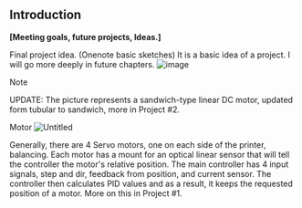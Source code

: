 ## Introduction

**[Meeting goals, future projects, Ideas.]**



Final project idea. (Onenote basic sketches) It is a basic idea of a project. I will go more deeply in future chapters.
![image](https://github.com/studdev101/Quality-Speed-Printing-DIY-SERVOS-/assets/101147725/0bff0d91-4913-4a3b-9a9c-68676ec6b92b)

> [!NOTE]
>UPDATE: The picture represents a sandwich-type linear DC motor, updated form tubular to sandwich, more in Project #2.


Motor
![Untitled](https://github.com/SprinterBot/SPrinterBot-AWD-330/assets/101147725/d6803328-60d0-4f42-a5dd-867ede59bcd6)


Generally, there are 4 Servo motors, one on each side of the printer, balancing. Each motor has a mount for an optical linear sensor that will tell the controller the motor's relative position. The main controller has 4 input signals, step and dir, feedback from position, and current sensor. The controller then calculates PID values and as a result, it keeps the requested position of a motor. More on this in Project #1.
